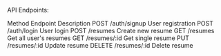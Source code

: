 API Endpoints:

Method	Endpoint	Description
POST	/auth/signup	User registration
POST	/auth/login	User login
POST	/resumes	Create new resume
GET	/resumes	Get all user's resumes
GET	/resumes/:id	Get single resume
PUT	/resumes/:id	Update resume
DELETE	/resumes/:id	Delete resume

